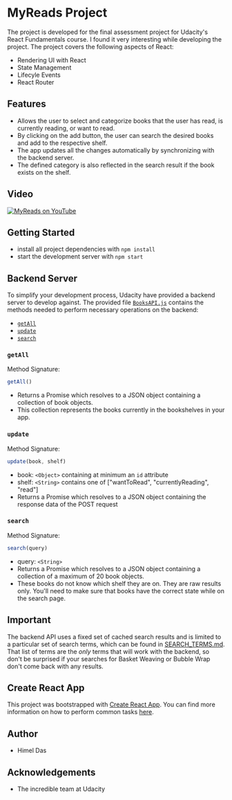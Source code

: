 # MyReads Project

The project is developed for the final assessment project for Udacity's React Fundamentals course. I found it very interesting while developing the project. The project covers the following aspects of React:
- Rendering UI with React
- State Management
- Lifecyle Events
- React Router

## Features
- Allows the user to select and categorize books that the user has read, is currently reading, or want to read.
- By clicking on the add button, the user can search the desired books and add to the respective shelf.
- The app updates all the changes automatically by synchronizing with the backend server.
- The defined category is also reflected in the search result if the book exists on the shelf.

## Video
[![MyReads on YouTube](https://img.youtube.com/vi/QFORnFNg1IM/0.jpg)](https://www.youtube.com/watch?v=QFORnFNg1IM)

## Getting Started

* install all project dependencies with `npm install`
* start the development server with `npm start`

## Backend Server

To simplify your development process, Udacity have provided a backend server to develop against. The provided file [`BooksAPI.js`](src/BooksAPI.js) contains the methods needed to perform necessary operations on the backend:

* [`getAll`](#getall)
* [`update`](#update)
* [`search`](#search)

### `getAll`

Method Signature:

```js
getAll()
```

* Returns a Promise which resolves to a JSON object containing a collection of book objects.
* This collection represents the books currently in the bookshelves in your app.

### `update`

Method Signature:

```js
update(book, shelf)
```

* book: `<Object>` containing at minimum an `id` attribute
* shelf: `<String>` contains one of ["wantToRead", "currentlyReading", "read"]  
* Returns a Promise which resolves to a JSON object containing the response data of the POST request

### `search`

Method Signature:

```js
search(query)
```

* query: `<String>`
* Returns a Promise which resolves to a JSON object containing a collection of a maximum of 20 book objects.
* These books do not know which shelf they are on. They are raw results only. You'll need to make sure that books have the correct state while on the search page.

## Important
The backend API uses a fixed set of cached search results and is limited to a particular set of search terms, which can be found in [SEARCH_TERMS.md](SEARCH_TERMS.md). That list of terms are the _only_ terms that will work with the backend, so don't be surprised if your searches for Basket Weaving or Bubble Wrap don't come back with any results.

## Create React App

This project was bootstrapped with [Create React App](https://github.com/facebookincubator/create-react-app). You can find more information on how to perform common tasks [here](https://github.com/facebookincubator/create-react-app/blob/master/packages/react-scripts/template/README.md).

## Author
- Himel Das

## Acknowledgements
- The incredible team at Udacity
